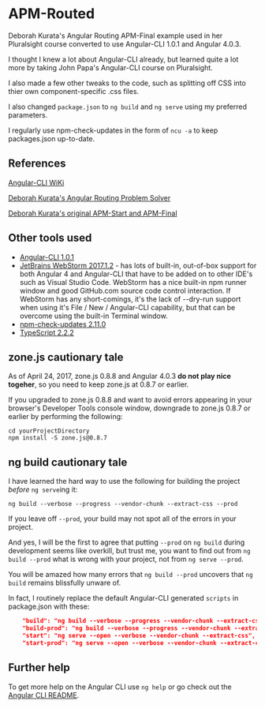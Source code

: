 # APM-Routed

Deborah Kurata's Angular Routing APM-Final example used in her Pluralsight course converted to use Angular-CLI 1.0.1 and Angular 4.0.3.

I thought I knew a lot about Angular-CLI already, but learned quite a lot more by taking John Papa's Angular-CLI course on Pluralsight.

I also made a few other tweaks to the code, such as splitting off CSS into thier own component-specific .css files.

I also changed `package.json` to `ng build` and `ng serve` using my preferred parameters.

I regularly use npm-check-updates in the form of `ncu -a` to keep packages.json up-to-date.

## References

[Angular-CLI WiKi](https://github.com/angular/angular-cli/wiki)

[Deborah Kurata's Angular Routing Problem Solver](http://blogs.msmvps.com/deborahk/angular-routing-problem-solver/)

[Deborah Kurata's original APM-Start and APM-Final](https://github.com/DeborahK/Angular-Routing)

## Other tools used

* [Angular-CLI 1.0.1](https://github.com/angular/angular-cli/wiki)
* [JetBrains WebStorm 2017.1.2](https://www.jetbrains.com/webstorm/) - has lots of built-in, out-of-box support for both Angular 4 and Angular-CLI that have to be added on to other IDE's such as Visual Studio Code.  WebStorm has a nice built-in npm runner window and good GitHub.com source code control interaction.  If WebStorm has any short-comings, it's the lack of --dry-run support when using it's File / New / Angular-CLI capability, but that can be overcome using the built-in Terminal window.
* [npm-check-updates 2.11.0](https://www.npmjs.com/package/npm-check-updates)
* [TypeScript 2.2.2](https://www.npmjs.com/package/typescript)

## zone.js cautionary tale
As of April 24, 2017, zone.js 0.8.8 and Angular 4.0.3 __do not play nice togeher__, so you need to keep zone.js at 0.8.7 or earlier.

If you upgraded to zone.js 0.8.8 and want to avoid errors appearing in your browser's Developer Tools console window, downgrade to zone.js 0.8.7 or earlier by performing the following:
```angular2html
cd yourProjectDirectory
npm install -S zone.js@0.8.7
```

## ng build cautionary tale

I have learned the hard way to use the following for building the project _before_ `ng serve`ing it:

```
ng build --verbose --progress --vendor-chunk --extract-css --prod
```

If you leave off `--prod`, your build may not spot all of the errors in your project.  

And yes, I will be the first to agree that putting `--prod` on `ng build` during development seems like overkill, but trust me, you want to find out from `ng build --prod` what is wrong with your project, not from `ng serve --prod`.

You will be amazed how many errors that `ng build --prod` uncovers that `ng build` remains blissfully unware of.
 
In fact, I routinely replace the default Angular-CLI generated `scripts` in package.json with these:
```json
    "build": "ng build --verbose --progress --vendor-chunk --extract-css",
    "build-prod": "ng build --verbose --progress --vendor-chunk --extract-css --prod",
    "start": "ng serve --open --verbose --vendor-chunk --extract-css",
    "start-prod": "ng serve --open --verbose --vendor-chunk --extract-css --prod",
```

## Further help

To get more help on the Angular CLI use `ng help` or go check out the [Angular CLI README](https://github.com/angular/angular-cli/blob/master/README.md).
